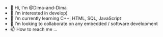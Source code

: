 - 👋 Hi, I’m @Dima-and-Dima
- 👀 I’m interested in develop)
- 🌱 I’m currently learning C++, HTML, SQL, JavaScript
- 💞️ I’m looking to collaborate on any embedded / software development 
- 📫 How to reach me ...

<!---
Dima-and-Dima/Dima-and-Dima is a ✨ special ✨ repository because its `README.md` (this file) appears on your GitHub profile.
You can click the Preview link to take a look at your changes.
--->
